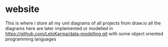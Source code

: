 # website
This is where i store all my uml diagrams of all projects from draw.io
all the diagrams here are later implemented or modelled in https://github.com/LeloKarma/data-modelling.git with some object oriented programming languages

